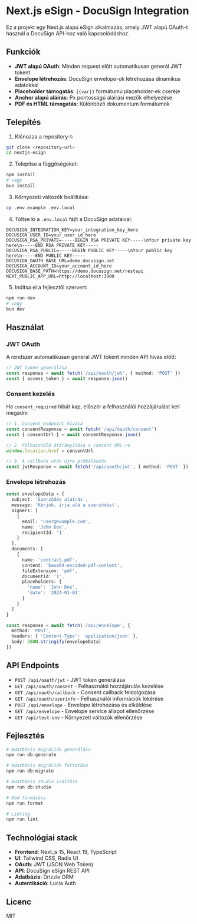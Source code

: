 # Next.js eSign - DocuSign Integration

Ez a projekt egy Next.js alapú eSign alkalmazás, amely JWT alapú OAuth-t használ a DocuSign API-hoz való kapcsolódáshoz.

## Funkciók

- **JWT alapú OAuth**: Minden request előtt automatikusan generál JWT tokent
- **Envelope létrehozás**: DocuSign envelope-ok létrehozása dinamikus adatokkal
- **Placeholder támogatás**: `{{var}}` formátumú placeholder-ek cseréje
- **Anchor alapú aláírás**: Px pontosságú aláírási mezők elhelyezése
- **PDF és HTML támogatás**: Különböző dokumentum formátumok

## Telepítés

1. Klónozza a repository-t:
```bash
git clone <repository-url>
cd nextjs-esign
```

2. Telepítse a függőségeket:
```bash
npm install
# vagy
bun install
```

3. Környezeti változók beállítása:
```bash
cp .env.example .env.local
```

4. Töltse ki a `.env.local` fájlt a DocuSign adataival:
```env
DOCUSIGN_INTEGRATION_KEY=your_integration_key_here
DOCUSIGN_USER_ID=your_user_id_here
DOCUSIGN_RSA_PRIVATE=-----BEGIN RSA PRIVATE KEY-----\nYour private key here\n-----END RSA PRIVATE KEY-----
DOCUSIGN_RSA_PUBLIC=-----BEGIN PUBLIC KEY-----\nYour public key here\n-----END PUBLIC KEY-----
DOCUSIGN_OAUTH_BASE_URL=demo.docusign.net
DOCUSIGN_ACCOUNT_ID=your_account_id_here
DOCUSIGN_BASE_PATH=https://demo.docusign.net/restapi
NEXT_PUBLIC_APP_URL=http://localhost:3000
```

5. Indítsa el a fejlesztői szervert:
```bash
npm run dev
# vagy
bun dev
```

## Használat

### JWT OAuth

A rendszer automatikusan generál JWT tokent minden API hívás előtt:

```typescript
// JWT token generálása
const response = await fetch('/api/oauth/jwt', { method: 'POST' })
const { access_token } = await response.json()
```

### Consent kezelés

Ha `consent_required` hibát kap, először a felhasználói hozzájárulást kell megadni:

```typescript
// 1. Consent endpoint hívása
const consentResponse = await fetch('/api/oauth/consent')
const { consentUrl } = await consentResponse.json()

// 2. Felhasználó átirányítása a consent URL-re
window.location.href = consentUrl

// 3. A callback után újra próbálkozás
const jwtResponse = await fetch('/api/oauth/jwt', { method: 'POST' })
```

### Envelope létrehozás

```typescript
const envelopeData = {
  subject: 'Szerződés aláírás',
  message: 'Kérjük, írja alá a szerződést',
  signers: [
    {
      email: 'user@example.com',
      name: 'John Doe',
      recipientId: '1'
    }
  ],
  documents: [
    {
      name: 'contract.pdf',
      content: 'base64-encoded-pdf-content',
      fileExtension: 'pdf',
      documentId: '1',
      placeholders: {
        'name': 'John Doe',
        'date': '2024-01-01'
      }
    }
  ]
}

const response = await fetch('/api/envelope', {
  method: 'POST',
  headers: { 'Content-Type': 'application/json' },
  body: JSON.stringify(envelopeData)
})
```

## API Endpoints

- `POST /api/oauth/jwt` - JWT token generálása
- `GET /api/oauth/consent` - Felhasználói hozzájárulás kezelése
- `GET /api/oauth/callback` - Consent callback feldolgozása
- `GET /api/oauth/userinfo` - Felhasználói információk lekérése
- `POST /api/envelope` - Envelope létrehozása és elküldése
- `GET /api/envelope` - Envelope service állapot ellenőrzése
- `GET /api/test-env` - Környezeti változók ellenőrzése

## Fejlesztés

```bash
# Adatbázis migrációk generálása
npm run db:generate

# Adatbázis migrációk futtatása
npm run db:migrate

# Adatbázis studio indítása
npm run db:studio

# Kód formázása
npm run format

# Linting
npm run lint
```

## Technológiai stack

- **Frontend**: Next.js 15, React 19, TypeScript
- **UI**: Tailwind CSS, Radix UI
- **OAuth**: JWT (JSON Web Token)
- **API**: DocuSign eSign REST API
- **Adatbázis**: Drizzle ORM
- **Autentikáció**: Lucia Auth

## Licenc

MIT
